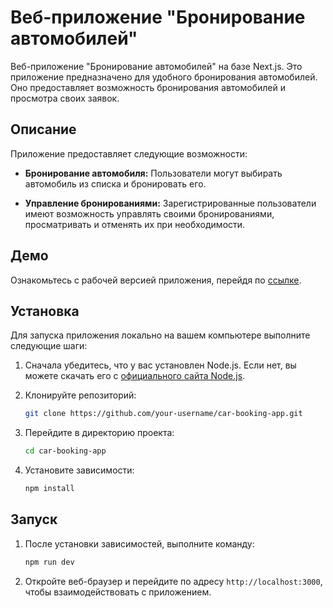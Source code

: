 # Веб-приложение "Бронирование автомобилей"

Веб-приложение "Бронирование автомобилей" на базе Next.js. Это приложение предназначено для удобного бронирования автомобилей. Оно предоставляет возможность бронирования автомобилей и просмотра своих заявок.

## Описание
Приложение предоставляет следующие возможности:

- **Бронирование автомобиля:** Пользователи могут выбирать автомобиль из списка и бронировать его.

- **Управление бронированиями:** Зарегистрированные пользователи имеют возможность управлять своими бронированиями, просматривать и отменять их при необходимости.

## Демо
Ознакомьтесь с рабочей версией приложения, перейдя по [ссылке](https://car-booking-service.vercel.app/).

## Установка
Для запуска приложения локально на вашем компьютере выполните следующие шаги:

1. Сначала убедитесь, что у вас установлен Node.js. Если нет, вы можете скачать его с [официального сайта Node.js](https://nodejs.org/).

2. Клонируйте репозиторий:
   ```bash
   git clone https://github.com/your-username/car-booking-app.git
   ```
3. Перейдите в директорию проекта:
   ```bash
   cd car-booking-app
   ```
4. Установите зависимости:
   ```bash
   npm install
   ```

## Запуск
1. После установки зависимостей, выполните команду:
   ```bash
   npm run dev
   ```
2. Откройте веб-браузер и перейдите по адресу `http://localhost:3000`, чтобы взаимодействовать с приложением.
